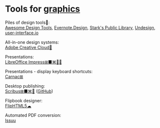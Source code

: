 
# Tools for [graphics](https://trendless.tech/graphics/)

Piles of design tools💩:  
[Awesome Design Tools](https://github.com/goabstract/Awesome-Design-Tools),
[Evernote.Design](https://www.evernote.design/),
[Stark's Public Library](https://www.getstark.co/library/),
[Undesign](https://undesign.learn.uno/),
[user-interface.io](https://user-interface.io/how-to-design-almost-any-ui-element/)

All-in-one design systems:  
[Adobe Creative Cloud🧛](https://www.adobe.com/creativecloud.html)

Presentations:  
[LibreOffice Impress⊞■⌘🐧🆓](https://www.libreoffice.org/)

Presentations - display keyboard shortcuts:  
[Carnac⊞](http://carnackeys.com/)

Desktop publishing:  
[Scribus⊞■⌘🐧](https://www.scribus.net/) ([GitHub](https://github.com/scribusproject/scribus))

Flipbook designer:  
[FlipHTML5☁](https://fliphtml5.com/)

Automated PDF conversion:  
[Issuu](https://issuu.com/)
